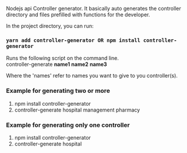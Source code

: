 Nodejs api Controller generator. It basically auto generates the controller directory and files prefilled with functions for the developer.

In the project directory, you can run:

### `yarn add controller-generator OR npm install controller-generator `

Runs the following script on the command line.<br />
controller-generate <b>name1</b> <b>name2</b> <b>name3</b> 

Where the 'names' refer to names you want to give to you controller(s).<br />



### Example for generating two or more
<ol>
<li>npm install controller-generator</li>
<li>controller-generate hospital management pharmacy</li>
</ol>


### Example for generating only one controller
<ol>
<li>npm install controller-generator</li>
<li>controller-generate hospital</li>
</ol>


